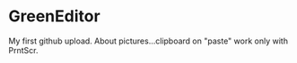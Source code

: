 # GreenEditor
My first github upload.
About pictures...clipboard on "paste" work only with PrntScr.
